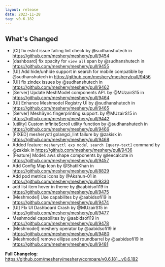 ```yaml
---
layout: release
date: 2023-11-28
tag: v0.6.182
---
```


## What's Changed

- [CI] fix eslint issue failing lint check by @sudhanshutech in https://github.com/meshery/meshery/pull/9454
- [dashboard] fix opacity for `view all` span by @sudhanshutech in https://github.com/meshery/meshery/pull/9455
- [UI] Add hide/unhide support in search for mobile compatible by @sudhanshutech in https://github.com/meshery/meshery/pull/9456
- [UI] fix zindex issues by @sudhanshutech in https://github.com/meshery/meshery/pull/9462
- [Server] Update MeshModel components API. by @MUzairS15 in https://github.com/meshery/meshery/pull/9464
- [UI] Enhance Meshmodel Registry UI by @sudhanshutech in https://github.com/meshery/meshery/pull/9465
- [Server] MeshSync fingerprinting support. by @MUzairS15 in https://github.com/meshery/meshery/pull/9442
- [utility] Custom infiniteScroll utility function by @sudhanshutech in https://github.com/meshery/meshery/pull/9466
- [FIXED] mesheryctl golangci_lint failure by @zakisk in https://github.com/meshery/meshery/pull/9468
- Added feature: `mesheryctl exp model search [query-text]` command by @zakisk in https://github.com/meshery/meshery/pull/9436
- [Feature] Model: aws shape components by @leecalcote in https://github.com/meshery/meshery/pull/9457
- Add Config Map Icon by @ShatilKhan in https://github.com/meshery/meshery/pull/8829
- Add pod metrics icons by @Akshun-01 in https://github.com/meshery/meshery/pull/9330
- add list item hover in theme by @aabidsofi19 in https://github.com/meshery/meshery/pull/9475
- [Meshmodel] Use capabilites by @aabidsofi19 in https://github.com/meshery/meshery/pull/9474
- [UI] FIx UI Dashboard Crash by @MUzairS15 in https://github.com/meshery/meshery/pull/9477
- Meshmodel capabilites by @aabidsofi19 in https://github.com/meshery/meshery/pull/9478
- [Meshmodel] meshery operator by @aabidsofi19 in https://github.com/meshery/meshery/pull/9480
- [Meshmodel] remove ellipse and roundbarrel by @aabidsofi19 in https://github.com/meshery/meshery/pull/9481

**Full Changelog**: https://github.com/meshery/meshery/compare/v0.6.181...v0.6.182
